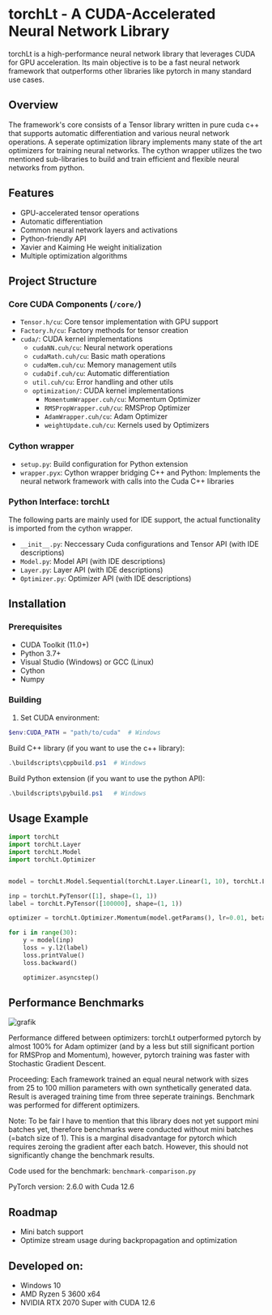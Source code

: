 # torchLt - A CUDA-Accelerated Neural Network Library

torchLt is a high-performance neural network library that leverages CUDA for GPU acceleration. Its main objective is to be a fast neural network framework that outperforms other libraries like pytorch in many standard use cases.

## Overview

The framework's core consists of a Tensor library written in pure cuda c++ that supports automatic differentiation and various neural network operations. A seperate optimization library implements many state of the art optimizers for training neural networks. The cython wrapper utilizes the two mentioned sub-libraries to build and train efficient and flexible neural networks from python.

## Features

- GPU-accelerated tensor operations
- Automatic differentiation
- Common neural network layers and activations
- Python-friendly API
- Xavier and Kaiming He weight initialization
- Multiple optimization algorithms

## Project Structure

### Core CUDA Components (`/core/`)
- `Tensor.h/cu`: Core tensor implementation with GPU support
- `Factory.h/cu`: Factory methods for tensor creation
- `cuda/`: CUDA kernel implementations
    - `cudaNN.cuh/cu`: Neural network operations
    - `cudaMath.cuh/cu`: Basic math operations
    - `cudaMem.cuh/cu`: Memory management utils
    - `cudaDif.cuh/cu`: Automatic differentiation
    - `util.cuh/cu`: Error handling and other utils
  - `optimization/`: CUDA kernel implementations
    - `MomentumWrapper.cuh/cu`: Momentum Optimizer
    - `RMSPropWrapper.cuh/cu`: RMSProp Optimizer
    - `AdamWrapper.cuh/cu`: Adam Optimizer
    - `weightUpdate.cuh/cu`: Kernels used by Optimizers

### Cython wrapper
- `setup.py`: Build configuration for Python extension
- `wrapper.pyx`: Cython wrapper bridging C++ and Python: Implements the neural network framework with calls into the Cuda C++ libraries

### Python Interface: torchLt
The following parts are mainly used for IDE support, the actual functionality is imported from the cython wrapper.
- `__init__.py`: Neccessary Cuda configurations and Tensor API (with IDE descriptions)
- `Model.py`: Model API (with IDE descriptions)
- `Layer.py`: Layer API (with IDE descriptions)
- `Optimizer.py`: Optimizer API (with IDE descriptions)

## Installation

### Prerequisites
- CUDA Toolkit (11.0+)
- Python 3.7+
- Visual Studio (Windows) or GCC (Linux)
- Cython
- Numpy

### Building

1. Set CUDA environment:
```powershell
$env:CUDA_PATH = "path/to/cuda"  # Windows
```

Build C++ library (if you want to use the c++ library):
```powershell
.\buildscripts\cppbuild.ps1  # Windows
```

Build Python extension (if you want to use the python API):
```powershell
.\buildscripts\pybuild.ps1   # Windows
```

## Usage Example

```python
import torchLt
import torchLt.Layer
import torchLt.Model
import torchLt.Optimizer


model = torchLt.Model.Sequential(torchLt.Layer.Linear(1, 10), torchLt.Layer.Relu(), torchLt.Layer.Linear(10, 10), torchLt.Layer.Relu(), torchLt.Layer.Linear(10, 1))

inp = torchLt.PyTensor([1], shape=(1, 1))
label = torchLt.PyTensor([100000], shape=(1, 1))

optimizer = torchLt.Optimizer.Momentum(model.getParams(), lr=0.01, beta=0.5)

for i in range(30):
    y = model(inp)
    loss = y.l2(label)
    loss.printValue()
    loss.backward()

    optimizer.asyncstep()

```

## Performance Benchmarks

![grafik](https://github.com/user-attachments/assets/c3c6c609-1389-4530-80b3-09dc57141909)

Performance differed between optimizers: torchLt outperformed pytorch by almost 100% for Adam optimizer (and by a less but still significant portion for RMSProp and Momentum), however, pytorch training was faster with Stochastic Gradient Descent.

Proceeding: Each framework trained an equal neural network with sizes from 25 to 100 million parameters with own synthetically generated data. Result is averaged training time from three seperate trainings. Benchmark was performed for different optimizers.

Note: To be fair I have to mention that this library does not yet support mini batches yet, therefore benchmarks were conducted without mini batches (=batch size of 1). This is a marginal disadvantage for pytorch which requires zeroing the gradient after each batch. However, this should not significantly change the benchmark results.

Code used for the benchmark: `benchmark-comparison.py`

PyTorch version: 2.6.0 with Cuda 12.6

## Roadmap

- Mini batch support
- Optimize stream usage during backpropagation and optimization

## Developed on:
- Windows 10
- AMD Ryzen 5 3600 x64
- NVIDIA RTX 2070 Super with CUDA 12.6
